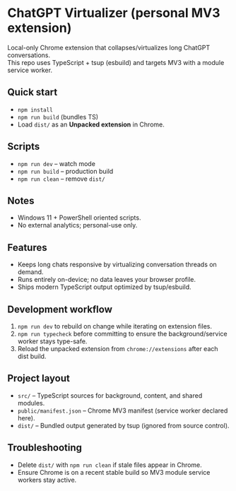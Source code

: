 ﻿# ChatGPT Virtualizer (personal MV3 extension)
Local-only Chrome extension that collapses/virtualizes long ChatGPT conversations.  
This repo uses TypeScript + tsup (esbuild) and targets MV3 with a module service worker.

## Quick start
- `npm install`
- `npm run build`  (bundles TS)
- Load `dist/` as an **Unpacked extension** in Chrome.

## Scripts
- `npm run dev` – watch mode
- `npm run build` – production build
- `npm run clean` – remove `dist/`

## Notes
- Windows 11 + PowerShell oriented scripts.
- No external analytics; personal-use only.

## Features
- Keeps long chats responsive by virtualizing conversation threads on demand.
- Runs entirely on-device; no data leaves your browser profile.
- Ships modern TypeScript output optimized by tsup/esbuild.

## Development workflow
1. `npm run dev` to rebuild on change while iterating on extension files.
2. `npm run typecheck` before committing to ensure the background/service worker stays type-safe.
3. Reload the unpacked extension from `chrome://extensions` after each dist build.

## Project layout
- `src/` – TypeScript sources for background, content, and shared modules.
- `public/manifest.json` – Chrome MV3 manifest (service worker declared here).
- `dist/` – Bundled output generated by tsup (ignored from source control).

## Troubleshooting
- Delete `dist/` with `npm run clean` if stale files appear in Chrome.
- Ensure Chrome is on a recent stable build so MV3 module service workers stay active.
